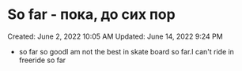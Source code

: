 # So far - пока, до сих пор

Created: June 2, 2022 10:05 AM
Updated: June 14, 2022 9:24 PM

- so far so goodI am not the best in skate board so far.I can't ride in freeride so far